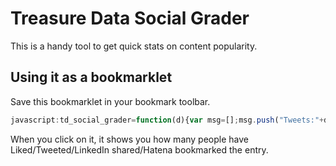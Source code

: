 # Treasure Data Social Grader

This is a handy tool to get quick stats on content popularity.

## Using it as a bookmarklet

Save this bookmarklet in your bookmark toolbar.

```js
javascript:td_social_grader=function(d){var msg=[];msg.push("Tweets:"+d.twitter); msg.push("FB Likes:"+d.facebook);msg.push("LinkedIn:"+d.linkedin);msg.push("Hatebu:"+d.hatebu);alert(msg.join("\n"))};var td_aoiyu=document.createElement("script");td_aoiyu.src="http://td-social-grader.herokuapp.com/jsonp?u="+window.location;document.body.appendChild(td_aoiyu);void(0);
```

When you click on it, it shows you how many people have Liked/Tweeted/LinkedIn shared/Hatena bookmarked the entry.
